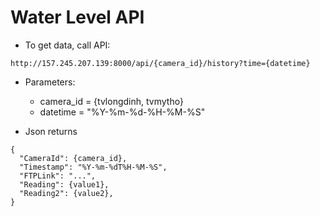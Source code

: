 # Water Level API

- To get data, call API:
```
http://157.245.207.139:8000/api/{camera_id}/history?time={datetime}
```
- Parameters:
  - camera_id = {tvlongdinh, tvmytho}
  - datetime = "%Y-%m-%d-%H-%M-%S"
    

- Json returns
```
{
  "CameraId": {camera_id},
  "Timestamp": "%Y-%m-%dT%H-%M-%S",
  "FTPLink": "...",
  "Reading": {value1},
  "Reading2": {value2},
}
```